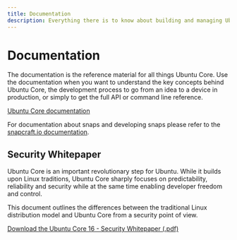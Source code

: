 ```yaml
---
title: Documentation
description: Everything there is to know about building and managing Ubuntu Core devices. The complete documentation and reference materials.
---
```


# Documentation

The documentation is the reference material for all things Ubuntu Core. Use the documentation when you want to understand the key concepts behind Ubuntu Core, the development process to go from an idea to a device in production, or simply to get the full API or command line reference.

[Ubuntu Core documentation](http://docs.ubuntu.com/core/en/)

For documentation about snaps and developing snaps please refer to the [snapcraft.io documentation](http://snapcraft.io/docs/).

## Security Whitepaper

Ubuntu Core is an important revolutionary step for Ubuntu. While it builds upon Linux traditions, Ubuntu Core sharply focuses on predictability, reliability and security while at the same time enabling developer freedom and control.

This document outlines the differences between the traditional Linux distribution model and Ubuntu Core from a security point of view.

[Download the Ubuntu Core 16 - Security Whitepaper (.pdf)](/static/resources/ubuntu-core-16-security-whitepaper.pdf)
